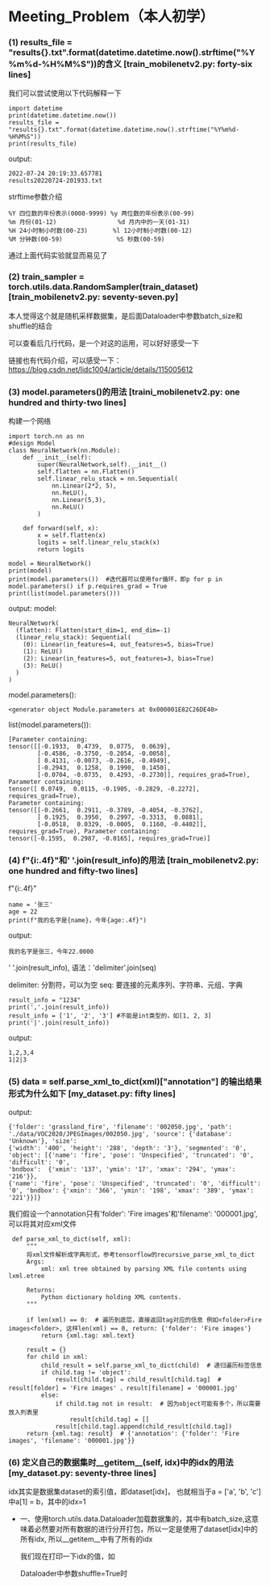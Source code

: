 # Meeting_Problem（本人初学）

### (1) results_file = "results{}.txt".format(datetime.datetime.now().strftime("%Y%m%d-%H%M%S"))的含义 [train_mobilenetv2.py: forty-six lines]
   我们可以尝试使用以下代码解释一下
   ```
   import datetime
   print(datetime.datetime.now())
   results_file = "results{}.txt".format(datetime.datetime.now().strftime("%Y%m%d-%H%M%S"))
   print(results_file)
   ```
   output:
   ```
   2022-07-24 20:19:33.657781
   results20220724-201933.txt
   ```
   strftime参数介绍
   ```
   %Y 四位数的年份表示(0000-9999) %y 两位数的年份表示(00-99)
   %m 月份(01-12)                 %d 月内中的一天(01-31)
   %H 24小时制小时数(00-23)       %l 12小时制小时数(00-12)
   %M 分钟数(00-59)               %S 秒数(00-59)
   ```
   通过上面代码实验就显而易见了
   
   
### (2) train_sampler = torch.utils.data.RandomSampler(train_dataset) [train_mobilenetv2.py: seventy-seven.py]
   
   本人觉得这个就是随机采样数据集，是后面Dataloader中参数batch_size和shuffle的结合
   
   可以查看后几行代码，是一个对这的运用，可以好好感受一下
   
   链接也有代码介绍，可以感受一下：https://blog.csdn.net/lidc1004/article/details/115005612
   
### (3) model.parameters()的用法 [traini_mobilenetv2.py: one hundred and thirty-two lines]
   构建一个网络
   ```
   import torch.nn as nn
   #design Model
   class NeuralNetwork(nn.Module):
       def __init__(self):
           super(NeuralNetwork,self).__init__()
           self.flatten = nn.Flatten()
           self.linear_relu_stack = nn.Sequential(
               nn.Linear(2*2, 5),
               nn.ReLU(),
               nn.Linear(5,3),
               nn.ReLU()
           )

       def forward(self, x):
           x = self.flatten(x)
           logits = self.linear_relu_stack(x)
           return logits

   model = NeuralNetwork()
   print(model)
   print(model.parameters())  #迭代器可以使用for循环，即p for p in model.parameters() if p.requires_grad = True
   print(list(model.parameters())) 
   ```
   output:
   model:
   ```
   NeuralNetwork(
     (flatten): Flatten(start_dim=1, end_dim=-1)
     (linear_relu_stack): Sequential(
       (0): Linear(in_features=4, out_features=5, bias=True)
       (1): ReLU()
       (2): Linear(in_features=5, out_features=3, bias=True)
       (3): ReLU()
     )
   )
   ```
   model.parameters():
   ```
   <generator object Module.parameters at 0x000001E82C26DE40>
   ```
   list(model.parameters()):
   ```
   [Parameter containing:
   tensor([[-0.1933,  0.4739,  0.0775,  0.0639],
           [-0.4586, -0.3750, -0.2054, -0.0058],
           [ 0.4131, -0.0073, -0.2616, -0.4949],
           [-0.2943,  0.1258,  0.1990,  0.1450],
           [-0.0704, -0.0735,  0.4293, -0.2730]], requires_grad=True), Parameter containing:
   tensor([ 0.0749,  0.0115, -0.1905, -0.2829, -0.2272], requires_grad=True), 
   Parameter containing:
   tensor([[-0.2661,  0.2911, -0.3789, -0.4054, -0.3762],
           [ 0.1925,  0.3950,  0.2997, -0.3313,  0.0881],
           [-0.0518,  0.0329, -0.0005,  0.1160, -0.4402]], requires_grad=True), Parameter containing:
   tensor([-0.1595,  0.2987, -0.0165], requires_grad=True)]
   ```
### (4) f"{i:.4f}"和'  '.join(result_info)的用法 [train_mobilenetv2.py: one hundred and fifty-two lines]
   f"{i:.4f}"
   ```
   name = '张三'
   age = 22
   print(f"我的名字是{name}，今年{age:.4f}")
   ```
   output:
   ```
   我的名字是张三，今年22.0000
   ```
   '  '.join(result_info), 
   语法：'delimiter'.join(seq)
   
   delimiter: 分割符，可以为空
   seq: 要连接的元素序列、字符串、元组、字典
   ```
   result_info = "1234"
   print(','.join(result_info))
   result_info = ['1', '2', '3'] #不能是int类型的，如[1, 2, 3]
   print('|'.join(result_info))
   ```
   output:
   ```
   1,2,3,4
   1|2|3
   ```
   
### (5) data = self.parse_xml_to_dict(xml)["annotation"] 的输出结果形式为什么如下 [my_dataset.py: fifty lines]
   output:
   ```
   {'folder': 'grassland_fire', 'filename': '002050.jpg', 'path': './data/VOC2020/JPEGImages/002050.jpg', 'source': {'database': 'Unknown'}, 'size': 
   {'width': '400', 'height': '288', 'depth': '3'}, 'segmented': '0', 'object': [{'name': 'fire', 'pose': 'Unspecified', 'truncated': '0', 'difficult': '0', 
   'bndbox':  {'xmin': '137', 'ymin': '17', 'xmax': '294', 'ymax': '216'}}, 
   {'name': 'fire', 'pose': 'Unspecified', 'truncated': '0', 'difficult': '0', 'bndbox': {'xmin': '366', 'ymin': '198', 'xmax': '389', 'ymax': '221'}}]}
   ```
   我们假设一个annotation只有'folder': 'Fire images'和'filename': '000001.jpg', 可以将其对应xml文件
   ```
    def parse_xml_to_dict(self, xml):
        """
        将xml文件解析成字典形式，参考tensorflow的recursive_parse_xml_to_dict
        Args:
            xml: xml tree obtained by parsing XML file contents using lxml.etree

        Returns:
            Python dictionary holding XML contents.
        """

        if len(xml) == 0:  # 遍历到底层，直接返回tag对应的信息 例如<folder>Fire images<folder>, 这样len(xml) == 0, return: {'folder': 'Fire images'}
            return {xml.tag: xml.text}

        result = {}
        for child in xml:
            child_result = self.parse_xml_to_dict(child)  # 递归遍历标签信息
            if child.tag != 'object':
                result[child.tag] = child_result[child.tag]  # result[folder] = 'Fire images' 、result[filename] = '000001.jpg'
            else:
                if child.tag not in result:  # 因为object可能有多个，所以需要放入列表里
                    result[child.tag] = []
                result[child.tag].append(child_result[child.tag])
        return {xml.tag: result}  # {'annotation': {'folder': 'Fire images', 'filename': '000001.jpg'}}
   ```
  
  ### (6) 定义自己的数据集时__getitem__(self, idx)中的idx的用法 [my_dataset.py: seventy-three lines]
 
 idx其实是数据集dataset的索引值，即dataset[idx]， 也就相当于a = ['a', 'b', 'c'] 中a[1] = b，其中的idx=1
 
 * 一、使用torch.utils.data.Dataloader加载数据集的，其中有batch_size,这意味着必然要对所有数据的进行分开打包，所以一定是使用了dataset[idx]中的所有idx, 所以__getitem__中有了所有的idx
   
   我们现在打印一下idx的值，如
   
   Dataloader中参数shuffle=True时
   ```
   
   ```
